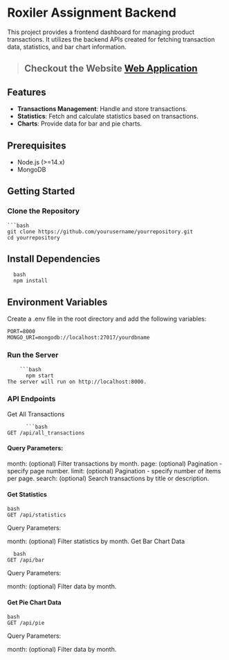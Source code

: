 # Roxiler Assignment Backend

This project provides a frontend dashboard for managing product transactions. It utilizes the backend APIs created for fetching transaction data, statistics, and bar chart information.

> ## Checkout the Website [Web Application](https://roxiller-back.onrender.com/api)

## Features

- **Transactions Management**: Handle and store transactions.
- **Statistics**: Fetch and calculate statistics based on transactions.
- **Charts**: Provide data for bar and pie charts.

## Prerequisites

- Node.js (>=14.x)
- MongoDB

## Getting Started

### Clone the Repository

    ```bash
    git clone https://github.com/yourusername/yourrepository.git
    cd yourrepository

## Install Dependencies

      bash
      npm install

## Environment Variables

Create a .env file in the root directory and add the following variables:

    PORT=8000
    MONGO_URI=mongodb://localhost:27017/yourdbname

### Run the Server

        ```bash
          npm start
    The server will run on http://localhost:8000.

### API Endpoints

Get All Transactions

          ```bash
    GET /api/all_transactions

#### Query Parameters:

month: (optional) Filter transactions by month.
page: (optional) Pagination - specify page number.
limit: (optional) Pagination - specify number of items per page.
search: (optional) Search transactions by title or description.

#### Get Statistics

    bash
    GET /api/statistics

Query Parameters:

month: (optional) Filter statistics by month.
Get Bar Chart Data

      bash
    GET /api/bar

Query Parameters:

month: (optional) Filter data by month.

#### Get Pie Chart Data

    bash
    GET /api/pie

Query Parameters:

month: (optional) Filter data by month.
